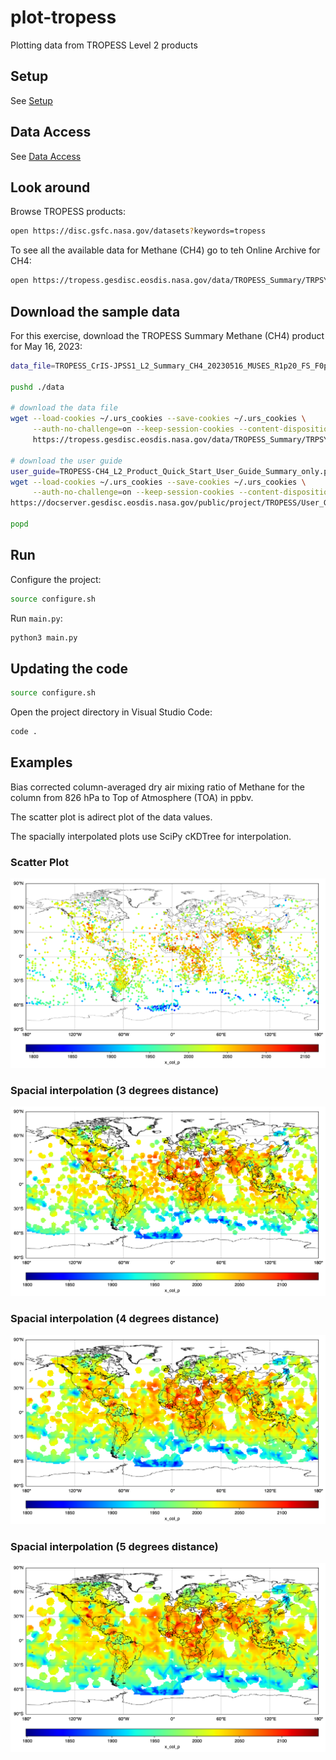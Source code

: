 # plot-tropess

Plotting data from TROPESS Level 2 products

## Setup

See [Setup](./docs/setup.md)

## Data Access

See [Data Access](./docs/data-access.md)

## Look around

Browse TROPESS products:

```bash
open https://disc.gsfc.nasa.gov/datasets?keywords=tropess
```

To see all the available data for Methane (CH4) go to teh Online Archive for CH4:

```bash
open https://tropess.gesdisc.eosdis.nasa.gov/data/TROPESS_Summary/TRPSYL2CH4CRS1FS.1
```

## Download the sample data

For this exercise, download the TROPESS Summary Methane (CH4) product for May 16, 2023:

```bash
data_file=TROPESS_CrIS-JPSS1_L2_Summary_CH4_20230516_MUSES_R1p20_FS_F0p6.nc

pushd ./data

# download the data file
wget --load-cookies ~/.urs_cookies --save-cookies ~/.urs_cookies \
     --auth-no-challenge=on --keep-session-cookies --content-disposition \
     https://tropess.gesdisc.eosdis.nasa.gov/data/TROPESS_Summary/TRPSYL2CH4CRS1FS.1/2023/$data_file

# download the user guide
user_guide=TROPESS-CH4_L2_Product_Quick_Start_User_Guide_Summary_only.pdf
wget --load-cookies ~/.urs_cookies --save-cookies ~/.urs_cookies \
     --auth-no-challenge=on --keep-session-cookies --content-disposition \
https://docserver.gesdisc.eosdis.nasa.gov/public/project/TROPESS/User_Guides/$user_guide

popd     
```

## Run

Configure the project:

```bash
source configure.sh
```
Run `main.py`:

```bash
python3 main.py
```

## Updating the code

```bash
source configure.sh
```

Open the project directory in Visual Studio Code:

```bash
code .
```

## Examples

Bias corrected column-averaged dry air mixing ratio of Methane for the column from 826 hPa to Top of Atmosphere (TOA) in ppbv. 

The scatter plot is adirect plot of the data values.

The spacially interpolated plots use SciPy cKDTree for interpolation. 

### Scatter Plot

![Methane Partial Column (pbbv) - scatter plot](./examples/figure_scatter.png)

### Spacial interpolation (3 degrees distance)

![Methane Partial Column (pbbv) - interpolated plot](./examples/figure_ckdtree_3.0_degrees.png)

### Spacial interpolation (4 degrees distance)

![Methane Partial Column (pbbv) - interpolated plot](./examples/figure_ckdtree_4.0_degrees.png)

### Spacial interpolation (5 degrees distance)

![Methane Partial Column (pbbv) - interpolated plot](./examples/figure_ckdtree_5.0_degrees.png)
